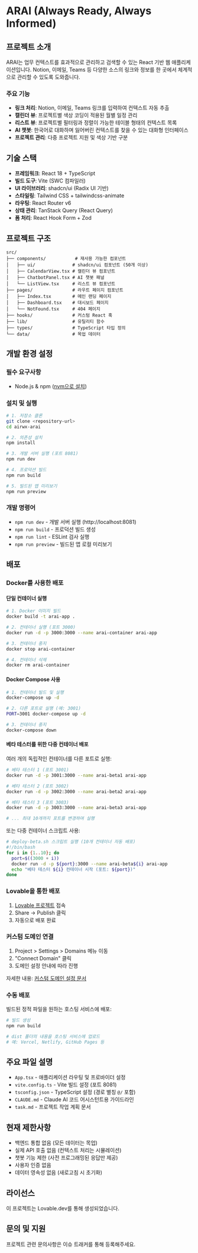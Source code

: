 # ARAI (Always Ready, Always Informed)

## 프로젝트 소개

ARAI는 업무 컨텍스트를 효과적으로 관리하고 검색할 수 있는 React 기반 웹 애플리케이션입니다. Notion, 이메일, Teams 등 다양한 소스의 링크와 정보를 한 곳에서 체계적으로 관리할 수 있도록 도와줍니다.

### 주요 기능

- **링크 처리**: Notion, 이메일, Teams 링크를 입력하여 컨텍스트 자동 추출
- **캘린더 뷰**: 프로젝트별 색상 코딩이 적용된 월별 일정 관리
- **리스트 뷰**: 프로젝트별 필터링과 정렬이 가능한 테이블 형태의 컨텍스트 목록
- **AI 챗봇**: 한국어로 대화하며 잃어버린 컨텍스트를 찾을 수 있는 대화형 인터페이스
- **프로젝트 관리**: 다중 프로젝트 지원 및 색상 기반 구분

## 기술 스택

- **프레임워크**: React 18 + TypeScript
- **빌드 도구**: Vite (SWC 컴파일러)
- **UI 라이브러리**: shadcn/ui (Radix UI 기반)
- **스타일링**: Tailwind CSS + tailwindcss-animate
- **라우팅**: React Router v6
- **상태 관리**: TanStack Query (React Query)
- **폼 처리**: React Hook Form + Zod

## 프로젝트 구조

```
src/
├── components/           # 재사용 가능한 컴포넌트
│   ├── ui/              # shadcn/ui 컴포넌트 (50개 이상)
│   ├── CalendarView.tsx # 캘린더 뷰 컴포넌트
│   ├── ChatbotPanel.tsx # AI 챗봇 패널
│   └── ListView.tsx     # 리스트 뷰 컴포넌트
├── pages/               # 라우트 페이지 컴포넌트
│   ├── Index.tsx        # 메인 랜딩 페이지
│   ├── Dashboard.tsx    # 대시보드 페이지
│   └── NotFound.tsx     # 404 페이지
├── hooks/               # 커스텀 React 훅
├── lib/                 # 유틸리티 함수
├── types/               # TypeScript 타입 정의
└── data/                # 목업 데이터
```

## 개발 환경 설정

### 필수 요구사항

- Node.js & npm ([nvm으로 설치](https://github.com/nvm-sh/nvm#installing-and-updating))

### 설치 및 실행

```bash
# 1. 저장소 클론
git clone <repository-url>
cd airwx-arai

# 2. 의존성 설치
npm install

# 3. 개발 서버 실행 (포트 8081)
npm run dev

# 4. 프로덕션 빌드
npm run build

# 5. 빌드된 앱 미리보기
npm run preview
```

### 개발 명령어

- `npm run dev` - 개발 서버 실행 (http://localhost:8081)
- `npm run build` - 프로덕션 빌드 생성
- `npm run lint` - ESLint 검사 실행
- `npm run preview` - 빌드된 앱 로컬 미리보기

## 배포

### Docker를 사용한 배포

#### 단일 컨테이너 실행

```bash
# 1. Docker 이미지 빌드
docker build -t arai-app .

# 2. 컨테이너 실행 (포트 3000)
docker run -d -p 3000:3000 --name arai-container arai-app

# 3. 컨테이너 중지
docker stop arai-container

# 4. 컨테이너 삭제
docker rm arai-container
```

#### Docker Compose 사용

```bash
# 1. 컨테이너 빌드 및 실행
docker-compose up -d

# 2. 다른 포트로 실행 (예: 3001)
PORT=3001 docker-compose up -d

# 3. 컨테이너 중지
docker-compose down
```

#### 베타 테스터를 위한 다중 컨테이너 배포

여러 개의 독립적인 컨테이너를 다른 포트로 실행:

```bash
# 베타 테스터 1 (포트 3001)
docker run -d -p 3001:3000 --name arai-beta1 arai-app

# 베타 테스터 2 (포트 3002)
docker run -d -p 3002:3000 --name arai-beta2 arai-app

# 베타 테스터 3 (포트 3003)
docker run -d -p 3003:3000 --name arai-beta3 arai-app

# ... 최대 10개까지 포트를 변경하여 실행
```

또는 다중 컨테이너 스크립트 사용:

```bash
# deploy-beta.sh 스크립트 실행 (10개 컨테이너 자동 배포)
#!/bin/bash
for i in {1..10}; do
  port=$((3000 + i))
  docker run -d -p ${port}:3000 --name arai-beta${i} arai-app
  echo "베타 테스터 ${i} 컨테이너 시작 (포트: ${port})"
done
```

### Lovable을 통한 배포

1. [Lovable 프로젝트](https://lovable.dev/projects/d1ecdc9e-e497-48a1-b83d-e36fef5087f9) 접속
2. Share → Publish 클릭
3. 자동으로 배포 완료

### 커스텀 도메인 연결

1. Project > Settings > Domains 메뉴 이동
2. "Connect Domain" 클릭
3. 도메인 설정 안내에 따라 진행

자세한 내용: [커스텀 도메인 설정 문서](https://docs.lovable.dev/features/custom-domain#custom-domain)

### 수동 배포

빌드된 정적 파일을 원하는 호스팅 서비스에 배포:

```bash
# 빌드 생성
npm run build

# dist 폴더의 내용을 호스팅 서비스에 업로드
# 예: Vercel, Netlify, GitHub Pages 등
```

## 주요 파일 설명

- `App.tsx` - 애플리케이션 라우팅 및 프로바이더 설정
- `vite.config.ts` - Vite 빌드 설정 (포트 8081)
- `tsconfig.json` - TypeScript 설정 (경로 별칭 `@/` 포함)
- `CLAUDE.md` - Claude AI 코드 어시스턴트용 가이드라인
- `task.md` - 프로젝트 작업 계획 문서

## 현재 제한사항

- 백엔드 통합 없음 (모든 데이터는 목업)
- 실제 API 호출 없음 (컨텍스트 처리는 시뮬레이션)
- 챗봇 기능 제한 (사전 프로그래밍된 응답만 제공)
- 사용자 인증 없음
- 데이터 영속성 없음 (새로고침 시 초기화)

## 라이선스

이 프로젝트는 Lovable.dev를 통해 생성되었습니다.

## 문의 및 지원

프로젝트 관련 문의사항은 이슈 트래커를 통해 등록해주세요.